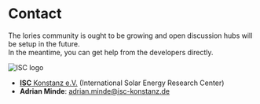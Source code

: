 # Contact

The lories community is ought to be growing and open discussion hubs will be setup in the future.  
In the meantime, you can get help from the developers directly.

![ISC logo](_images/isc-logo-full.png)

- [**ISC** Konstanz e.V.](https://isc-konstanz.de/) (International Solar Energy Research Center)
- **Adrian Minde**: adrian.minde@isc-konstanz.de
